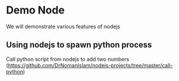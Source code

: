 # Demo Node

We will demonstrate various features of nodejs

## Using nodejs to spawn python process
Call python script from nodejs to add two numbers (https://github.com/DrNomanIslam/nodejs-projects/tree/master/call-python)


